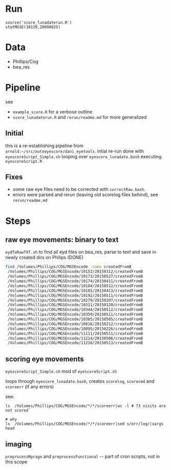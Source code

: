# Run
```
source('score_lunadaterun.R')
statMGSE(10129,20090825)
```

# Data
- Phillips/Cog
- bea_res

# Pipeline

see 
* `example_score.R` for a verbose outline
* `score_lunadaterun.R` and `rerun/readme.md` for more generalized


## Initial
this is a re-establishing pipeline from `arnold:~/src/autoeyescore/dani_eyetools`.
intial re-run done with `eyescoreScript_Simple.sh` looping over `eyescore_lunadate.bash` executing `eyescoreScript.R`

## Fixes
* some raw eye files need to be corrected with `correctRaw.bash`.
* errors were parsed and rerun (leaving old scorelog files behind), see `rerun/readme.md`



# Steps
## raw eye movements: binary to text
 `eydToRawTXT.sh` to find all eyd files on bea_res, parse to text and save in newly created dirs on Philips (DONE)
```bash
find /Volumes/Phillips/COG/MGSEncode -name createdFromB                 
 /Volumes/Phillips/COG/MGSEncode/10152/20150312/createdFromB
 /Volumes/Phillips/COG/MGSEncode/10173/20150527/createdFromB
 /Volumes/Phillips/COG/MGSEncode/10174/20150411/createdFromB
 /Volumes/Phillips/COG/MGSEncode/10184/20150512/createdFromB
 /Volumes/Phillips/COG/MGSEncode/10185/20150413/createdFromB
 /Volumes/Phillips/COG/MGSEncode/10192/20150511/createdFromB
 /Volumes/Phillips/COG/MGSEncode/10279/20150207/createdFromB
 /Volumes/Phillips/COG/MGSEncode/10311/20150120/createdFromB
 /Volumes/Phillips/COG/MGSEncode/10344/20150512/createdFromB
 /Volumes/Phillips/COG/MGSEncode/10359/20150511/createdFromB
 /Volumes/Phillips/COG/MGSEncode/10385/20150505/createdFromB
 /Volumes/Phillips/COG/MGSEncode/10816/20150212/createdFromB
 /Volumes/Phillips/COG/MGSEncode/10895/20150226/createdFromB
 /Volumes/Phillips/COG/MGSEncode/11111/20150511/createdFromB
 /Volumes/Phillips/COG/MGSEncode/11214/20150506/createdFromB
 /Volumes/Phillips/COG/MGSEncode/11216/20150513/createdFromB

```

## scoring eye movements
`eyescoreScript_Simple.sh` mod of `eyescoreScript.sh`

loops through `eyescore_lunadate.bash`, creates `scorelog`, `scorecmd` and `scoreerr` (if any errors)

see:
```
ls  /Volumes/Phillips/COG/MGSEncode/*/*/scoreerr|wc -l # 73 visits are not scored`

# why
ls  /Volumes/Phillips/COG/MGSEncode/*/*/scoreerr|sed s/err/log/|xargs head
```

## imaging
 `preprocessMprage` and `preprocessFunctional` -- part of cron scripts, not in this scope
